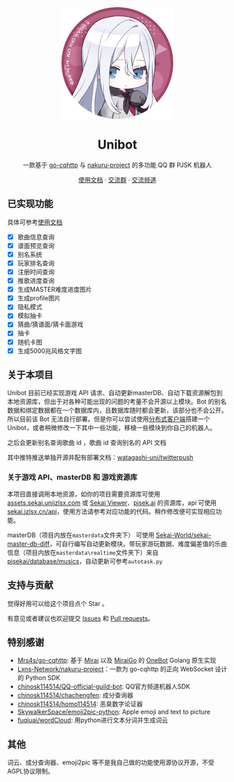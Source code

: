 <div align="center">
  <img width="256" src="./docs/.vuepress/public/logo.png" alt="logo">

# Unibot
一款基于 [go-cqhttp](https://github.com/Mrs4s/go-cqhttp) 与 [nakuru-project](https://github.com/Lxns-Network/nakuru-project/) 的多功能 QQ 群 PJSK 机器人

[使用文档](https://bot.unijzlsx.com/) · [交流群](https://qm.qq.com/cgi-bin/qm/qr?k=Osy7KwWvvLWYTjBFJH3MQwkAqgAIV7rT&jump_from=webapi) · [交流频道](https://qun.qq.com/qqweb/qunpro/share?_wv=3&_wwv=128&appChannel=share&inviteCode=7Pe26&appChannel=share&businessType=9&from=181074&biz=ka&shareSource=5)
</div>

## 已实现功能
具体可参考[使用文档](https://bot.unijzlsx.com/)
- [x] 歌曲信息查询
- [x] 谱面预览查询
- [x] 别名系统
- [x] 玩家排名查询
- [x] 注册时间查询
- [x] 推歌进度查询
- [x] 生成MASTER难度进度图片
- [x] 生成profile图片
- [x] 隐私模式
- [x] 模拟抽卡
- [x] 猜曲/猜谱面/猜卡面游戏
- [x] 抽卡
- [x] 随机卡图
- [x] 生成5000兆风格文字图

## 关于本项目

Unibot 目前已经实现游戏 API 请求、自动更新masterDB、自动下载资源解包到本地资源库，但出于对各种可能出现的问题的考量不会开源以上模块。Bot 的别名数据和绑定数据都在一个数据库内，且数据库随时都会更新，该部分也不会公开。所以目前该 Bot 无法自行部署。但是你可以尝试使用[分布式客户端](https://bot.unijzlsx.com/distributed/)搭建一个Unibot，或者稍微修改一下其中一些功能，移植一些模块到你自己的机器人。

之后会更新别名查询歌曲 id ，歌曲 id 查询别名的 API 文档

其中推特推送单独开源并配有部署文档：[watagashi-uni/twitterpush](https://github.com/watagashi-uni/twitterpush)

### 关于游戏 API、masterDB 和 游戏资源库

本项目直接调用本地资源，如你的项目需要资源库可使用 [assets.sekai.unijzlsx.com](http://assets.sekai.unijzlsx.com/) 或 [Sekai Viewer](https://sekai.best/asset_viewer)、[pjsek.ai](https://pjsek.ai/assets) 的资源库，api 可使用 [sekai.jzlsx.cn/api](https://sekai.jzlsx.cn/api)，使用方法请参考对应功能的代码。稍作修改便可实现相应功能。

masterDB（项目内放在`masterdata`文件夹下） 可使用 [Sekai-World/sekai-master-db-diff](https://github.com/Sekai-World/sekai-master-db-diff)，可自行编写自动更新模块。带玩家游玩数据、难度偏差值的乐曲信息（项目内放在`masterdata\realtime`文件夹下）来自 [pjsekai/database/musics](https://gitlab.com/pjsekai/database/musics)，自动更新可参考`autotask.py`

## 支持与贡献

觉得好用可以给这个项目点个 Star 。

有意见或者建议也欢迎提交 [Issues](https://github.com/watagashi-uni/Unibot/issues) 和 [Pull requests](https://github.com/watagashi-uni/Unibot/pulls)。

## 特别感谢

- [Mrs4s/go-cqhttp](https://github.com/Mrs4s/go-cqhttp): 基于 [Mirai](https://github.com/mamoe/mirai) 以及 [MiraiGo](https://github.com/Mrs4s/MiraiGo) 的 [OneBot](https://github.com/howmanybots/onebot/blob/master/README.md) Golang 原生实现 
- [Lxns-Network/nakuru-project](https://github.com/Lxns-Network/nakuru-project)：一款为 go-cqhttp 的正向 WebSocket 设计的 Python SDK
- [chinosk114514/QQ-official-guild-bot](https://github.com/chinosk114514/QQ-official-guild-bot): QQ官方频道机器人SDK
- [chinosk114514/chachengfen](https://github.com/chinosk114514/chachengfen): 成分查询器
- [chinosk114514/homo114514](https://github.com/chinosk114514/homo114514): 恶臭数字论证器
- [SkywalkerSpace/emoji2pic-python](https://github.com/SkywalkerSpace/emoji2pic-python): Apple emoji and text to picture
- [fuqiuai/wordCloud](https://github.com/fuqiuai/wordCloud): 用python进行文本分词并生成词云

## 其他

词云、成分查询器、emoji2pic 等不是我自己做的功能使用源协议开源，不受AGPL协议限制。